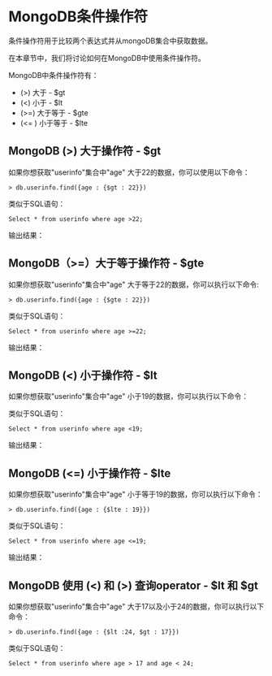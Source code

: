 # **MongoDB条件操作符**

条件操作符用于比较两个表达式并从mongoDB集合中获取数据。

在本章节中，我们将讨论如何在MongoDB中使用条件操作符。

MongoDB中条件操作符有：

* \(&gt;\) 大于 - $gt
* \(&lt;\) 小于 - $lt
* \(&gt;=\) 大于等于 - $gte
* \(&lt;= \) 小于等于 - $lte



## **MongoDB \(&gt;\) 大于操作符 - $gt**

如果你想获取"userinfo"集合中"age" 大于22的数据，你可以使用以下命令：

```
> db.userinfo.find({age : {$gt : 22}})
```

类似于SQL语句：

```
Select * from userinfo where age >22;
```

输出结果：



## **MongoDB（&gt;=）大于等于操作符 - $gte**

如果你想获取"userinfo"集合中"age" 大于等于22的数据，你可以执行以下命令:

```
> db.userinfo.find({age : {$gte : 22}})
```

类似于SQL语句：

```
Select * from userinfo where age >=22;
```

输出结果：



## **MongoDB \(&lt;\) 小于操作符 - $lt**

如果你想获取"userinfo"集合中"age" 小于19的数据，你可以执行以下命令：

类似于SQL语句：

```
Select * from userinfo where age <19;
```

输出结果：



## **MongoDB \(&lt;=\) 小于操作符 - $lte**

如果你想获取"userinfo"集合中"age" 小于等于19的数据，你可以执行以下命令：

```
> db.userinfo.find({age : {$lte : 19}})
```

类似于SQL语句：

```
Select * from userinfo where age <=19;
```

输出结果：



## **MongoDB 使用 \(&lt;\) 和 \(&gt;\) 查询operator - $lt 和 $gt**

如果你想获取"userinfo"集合中"age" 大于17以及小于24的数据，你可以执行以下命令：

```
> db.userinfo.find({age : {$lt :24, $gt : 17}})
```

类似于SQL语句：

```
Select * from userinfo where age > 17 and age < 24;
```

